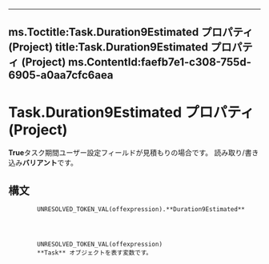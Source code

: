 

---
ms.Toctitle:Task.Duration9Estimated プロパティ (Project)
title:Task.Duration9Estimated プロパティ (Project)
ms.ContentId:faefb7e1-c308-755d-6905-a0aa7cfc6aea
---
# Task.Duration9Estimated プロパティ (Project)




**True**タスク期間ユーザー設定フィールドが見積もりの場合です。 読み取り/書き込み**バリアント**です。

## 構文

            UNRESOLVED_TOKEN_VAL(offexpression).**Duration9Estimated**




            UNRESOLVED_TOKEN_VAL(offexpression)
            **Task** オブジェクトを表す変数です。




